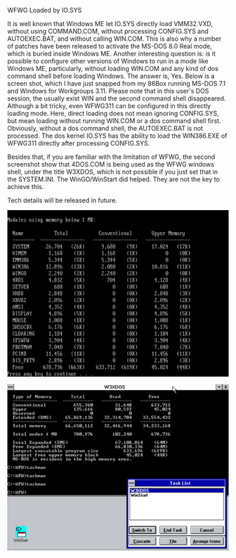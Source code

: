 WFWG Loaded by IO.SYS

It is well known that Windows ME let IO.SYS directly load VMM32.VXD, without using COMMAND.COM, without processing CONFIG.SYS and AUTOEXEC.BAT, and without calling WIN.COM. This is also why a number of patches have been released to activate the MS-DOS 8.0 Real mode, which is buried inside Windows ME. Another interesting question is: is it possible to configure other versions of Windows to run in a mode like Windows ME, particularly, without loading WIN.COM and any kind of dos command shell before loading Windows. The answer is, Yes. Below is a screen shot, which I have just snapped from my 86Box running MS-DOS 7.1 and Windows for Workgroups 3.11. Please note that in this user's DOS session, the usually exist WIN and the second command shell disappeared. Although a bit tricky, even WFWG311 can be configured in this directly loading mode. Here, direct loading does not mean ignoring CONFIG.SYS, but mean loading without running WIN.COM or a dos command shell first. Obviously, without a dos command shell, the AUTOEXEC.BAT is not processed. The dos kernel IO.SYS has the ability to load the WIN386.EXE of WFWG311 directly after processing CONFIG.SYS.

Besides that, if you are familiar with the limitation of WFWG, the second screenshot show that 4DOS.COM is being used as the WFWG windows shell, under the title W3XDOS, which is not possible if you just set that in the SYSTEM.INI. The WinGO/WinStart did helped. They are not the key to achieve this.

Tech details will be released in future.

![WFWG Loaded by IO.SYS](https://github.com/pufengdu/RetroFuns/blob/main/WFWG_1.png?raw=true)

![4DOS as WFWG shell](https://github.com/pufengdu/RetroFuns/blob/main/WFWG_2.png?raw=true)
